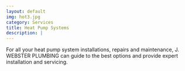 ```yaml
---
layout: default
img: hot3.jpg
category: Services
title: Heat Pump Systems
description: |
---
```

For all your heat pump system installations, repairs and maintenance, J. WEBSTER PLUMBING can guide to the best options and provide expert installation and servicing.
